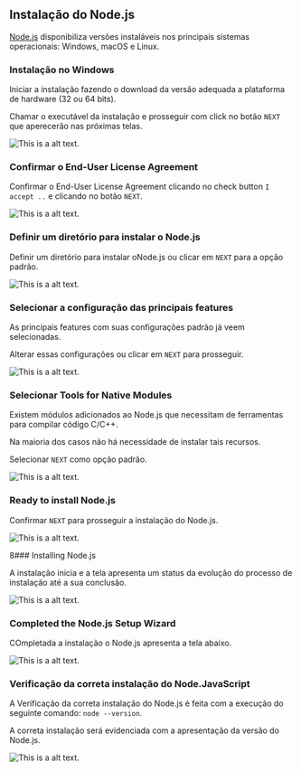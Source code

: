 ## Instalação do Node.js
> 
[Node.js](https://nodejs.org/en/download/) disponibiliza versões instaláveis nos principais sistemas operacionais: Windows, macOS e Linux. 
>

### Instalação no Windows
>
Iniciar a instalação fazendo o download da versão adequada a plataforma de hardware (32 ou 64 bits).
>
>
Chamar o executável da instalação e prosseguir com click no botão `NEXT` que aperecerão nas próximas telas.
>
![This is a alt text.](/99-figuras/figura-01.jpg "Instalação do Node.js")

### Confirmar o End-User License Agreement 
>
Confirmar o End-User License Agreement clicando no check button `I accept ..` e clicando no botão `NEXT`.
>
>
![This is a alt text.](/99-figuras/figura-02.jpg "Instalação do Node.js")
>

### Definir um diretório para instalar o Node.js
>
Definir um diretório para instalar oNode.js ou clicar em `NEXT` para a opção padrão.
>
>
![This is a alt text.](/99-figuras/figura-03.jpg "Instalação do Node.js")
>

### Selecionar a configuração das principais features
>
As principais features com suas configurações padrão já veem selecionadas. 
>
>
Alterar essas configurações ou clicar em `NEXT` para prosseguir.  
>
>
![This is a alt text.](/99-figuras/figura-04.jpg "Instalação do Node.js")
>

### Selecionar Tools for Native Modules
>
Existem módulos adicionados ao Node.js que necessitam de ferramentas para compilar código C/C++. 
>
>
Na maioria dos casos não há necessidade de instalar tais recursos.
>
>
Selecionar `NEXT` como opção padrão.
>
>
![This is a alt text.](/99-figuras/figura-05.jpg "Instalação do Node.js")
>

### Ready to install Node.js
>
Confirmar `NEXT` para prosseguir a instalação do Node.js.
>
>
![This is a alt text.](/99-figuras/figura-06.jpg "Instalação do Node.js")
>
8### Installing Node.js 
>
A instalação inicia e a tela apresenta um status da evolução do processo de instalação até a sua conclusão.
>
![This is a alt text.](/99-figuras/figura-07.jpg "Instalação do Node.js")
>

### Completed the Node.js Setup Wizard
>
COmpletada a instalação o Node.js apresenta a tela abaixo.
>
>
![This is a alt text.](/99-figuras/figura-08.jpg "Instalação do Node.js")
>

### Verificação da correta instalação do Node.JavaScript
>
A Verificação da correta instalação do Node.js é feita com a execução do seguinte comando: `node --version`.
>
>
A correta instalação será evidenciada com a apresentação da versão do Node.js.
>
>
![This is a alt text.](/99-figuras/figura-09.jpg "Instalação do Node.js")
>

